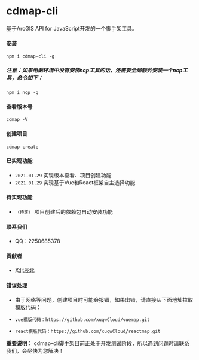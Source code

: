 # cdmap-cli
基于ArcGIS API for JavaScript开发的一个脚手架工具。

#### 安装

```
npm i cdmap-cli -g
```

##### 注意：如果电脑环境中没有安装ncp工具的话，还需要全局额外安装一个ncp工具，命令如下：

```
npm i ncp -g
```

#### 查看版本号

```
cdmap -V
```

#### 创建项目

```
cdmap create
```

#### 已实现功能

* `2021.01.29`  实现版本查看、项目创建功能
* `2021.01.29`  实现基于Vue和React框架自主选择功能

#### 待实现功能

* `（待定）`  项目创建后的依赖包自动安装功能

#### 联系我们

* QQ：2250685378

#### 贡献者

* [X北辰北](http://www.xbeichenbei.com/)

#### 错误处理

* 由于网络等问题，创建项目时可能会报错，如果出错，请直接从下面地址拉取模版代码：

* ```
  vue模版代码：https://github.com/xuqwCloud/vuemap.git
  ```

* ```
  react模版代码：https://github.com/xuqwCloud/reactmap.git
  ```

  

**重要说明：** cdmap-cli脚手架目前正处于开发测试阶段，所以遇到问题时请联系我们，会尽快为您解决！ 